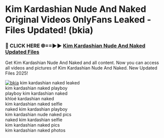 # Kim Kardashian Nude And Naked Original Videos 0nlyFans Leaked - Files Updated! (bkia)

<h3>🔴 CLICK HERE 🌐==►► <a href="https://tinyurl.com/yckcrads" rel="nofollow">Kim Kardashian Nude And Naked Updated Files</a></h3>

Get Kim Kardashian Nude And Naked and all content. Now you can access all videos and pictures of Kim Kardashian Nude And Naked. New Updated Files 2025!

[![bkia](https://i.imgur.com/hpKpOFt.gif)](https://tinyurl.com/yckcrads)
kim kardashian naked leaked<br>
kim kardashian naked playboy<br>
playboy kim kardashian naked<br>
khloé kardashian naked<br>
kim kardashian naked selfie<br>
naked kim kardashian playboy<br>
kim kardashian nude naked pics<br>
naked kim kardashian selfie<br>
kim kardashian naked pics<br>
kim kardashian naked photos